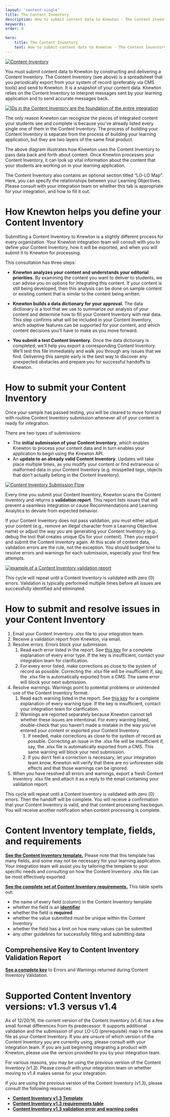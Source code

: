 ```yaml
---
layout: 'content-single'
title: The Content Inventory
description: How to submit content data to Knewton - The Content Inventory
keywords: 
order: 0 

hero:
    title: The Content Inventory
    text: How to submit content data to Knewton - The Content Inventory
---
```


[![Content-Inventory](/resources/images/content-inventory-1.png)](/resources/images/content-inventory-1.png)

You must submit content data to Knewton by constructing and delivering a Content Inventory. The Content Inventory (see above) is a spreadsheet that you periodically export from your system of record (preferably via CMS tools) and send to Knewton. It is a snapshot of your content data. Knewton relies on the Content Inventory to interpret messages sent by your learning application and to send accurate messages back.

[![IDs in the Content Inventory are the foundation of the entire integration](/resources/images/content-inventory-2.png)](/resources/images/content-inventory-2.png)

The only reason Knewton can recognize the pieces of integrated content your students see and complete is because you’ve already listed every single one of them in the Content Inventory. The process of building your Content Inventory is separate from the process of building your learning application, but they are two layers of the same final product.

The above diagram illustrates how Knewton uses the Content Inventory to pass data back and forth about content. Once Knewton processes your Content Inventory, it can look up vital information about the content that your students are working on in your learning application.

The Content Inventory also contains an optional section titled “LO-LO Map”. Here, you can specify the relationships between your Learning Objectives. Please consult with your integration team on whether this tab is appropriate for your integration, and how to fill it out.

# How Knewton helps you define your Content Inventory

Submitting a Content Inventory to Knewton is a slightly different process for every organization. Your Knewton integration team will consult with you to define your Content Inventory, how it will be exported, and when you will submit it to Knewton for processing.

This consultation has three steps:

*   **Knewton analyzes your content and understands your editorial priorities.** By examining the content you want to deliver to students, we can advise you on options for integrating this content. If your content is still being developed, then this analysis can be done on sample content or existing content that is similar to the content being written.

*   **Knewton builds a data dictionary for your approval.** The data dictionary is a tool that we use to summarize our analysis of your content and determine how to fill your Content Inventory with real data. This step confirms what will be included in your Content Inventory, which adaptive features can be supported for your content, and which content decisions you’ll have to make as you move forward.

*   **You submit a test Content Inventory.** Once the data dictionary is completed, we’ll help you export a corresponding Content Inventory. We’ll test this file immediately and walk you through any issues that we find. Delivering this sample early is the best way to discover any unexpected obstacles and prepare you for successful handoffs to Knewton.

# How to submit your Content Inventory

Once your sample has passed testing, you will be cleared to move forward with routine Content Inventory submission whenever all of your content is ready for integration.

There are two types of submissions:

*   The **initial submission of your Content Inventory**, which enables Knewton to process your content data and in turn enables your application to begin using the Knewton API.
*   An **update to an already valid Content Inventory**. Updates will take place multiple times, as you modify your content or find extraneous or malformed data in your Content Inventory (e.g. misspelled tags, objects that don’t actually belong in the Content Inventory).

[![Content Inventory Submission Flow](/resources/images/content-inventory-3.png)](/resources/images/content-inventory-3.png)

Every time you submit your Content Inventory, Knewton scans the Content Inventory and returns a **validation report**. This report lists issues that will prevent a seamless integration or cause Recommendations and Learning Analytics to deviate from expected behavior.

If your Content Inventory does not pass validation, you must either adjust your content (e.g., remove an illegal character from a Learning Objective name) or adjust the way you are generating your Content Inventory (e.g., debug the tool that creates unique IDs for your content). Then you export and submit the Content Inventory again. At this scale of content data, validation errors are the rule, not the exception. You should budget time to resolve errors and warnings for each submission, especially your first few attempts.

[![example of a Content Inventory validation report](/resources/images/content-inventory-4.png)](/resources/images/content-inventory-4.png)

This cycle will repeat until a Content Inventory is validated with zero (0) errors. Validation is typically performed multiple times before all issues are successfully identified and eliminated.

# How to submit and resolve issues in your Content Inventory

1.  Email your Content Inventory .xlsx file to your integration team.
2.  Receive a validation report from Knewton, via email.
3.  Resolve errors. Errors block your submission.
    1.  Read each error listed in the report. See [this key](https://docs.google.com/spreadsheets/d/17pUbRtiojp0N6qqGe7QPg9AH6vjqq6tbAGQDk0o1lVg/edit#gid=903277433) for a complete explanation of every error type. If the key is insufficient, contact your integration team for clarification.
    2.  For every error listed, make corrections as close to the system of record as possible. Correcting the .xlsx file will be insufficient if, say, the .xlsx file is automatically exported from a CMS. The same error will block your next submission.
4.  Resolve warnings. Warnings point to potential problems or unintended use of the Content Inventory format.
    1.  Read each warning listed in the report. See [this key](https://docs.google.com/a/knewton.com/spreadsheets/d/17pUbRtiojp0N6qqGe7QPg9AH6vjqq6tbAGQDk0o1lVg/edit?usp=drive_web) for a complete explanation of every warning type. If the key is insufficient, contact your integration team for clarification.
    2.  Warnings are reported separately because Knewton cannot tell whether these issues are intentional. For every warning listed, double-check that you haven’t made a mistake in the way you’ve entered your content or exported your Content Inventory.
        1.  If needed, make corrections as close to the system of record as possible. Correcting an issue in the .xlsx file will be insufficient if, say, the .xlsx file is automatically exported from a CMS. This same warning will block your next submission.
        2.  If you don’t feel a correction is necessary, let your integration team know. Knewton will verify that there are no unforeseen side effects and that those warnings can be ignored.
5.  When you have resolved all errors and warnings, export a fresh Content Inventory .xlsx file and attach it as a reply to the email containing your validation report.

This cycle will repeat until a Content Inventory is validated with zero (0) errors. Then the handoff will be complete. You will receive a confirmation that your Content Inventory is valid, and that content processing has begun. You will receive another notification when content processing is complete.

# Content Inventory template, fields, and requirements

**[See the Content Inventory template.](https://docs.google.com/spreadsheets/d/1rLtu6sqNJWLfjOQD3R_6o7Jzi9IPZ-m5dnKl3wizjgI/edit)**  Please note that this template has many fields, and some may not be necessary for your learning application. Your integration team will assist you by tailoring the template to your specific needs and consulting on how the Content Inventory .xlsx file can be most effectively exported.

**[See the complete set of Content Inventory requirements.](https://docs.google.com/spreadsheets/d/1KEbEGwAyn60ddTm_gxIPUGzb7cJAYiF2pC3QqQpG74Q/edit#gid=0)** This table spells out:

*   the name of every field (column) in the Content Inventory template
*   whether the field is an **[identifier](/content/content-data/)**
*   whether the field is **required**
*   whether the value submitted must be unique within the Content Inventory
*   whether the field has a limit on how many values can be submitted
*   any other guidelines for successfully filling and submitting data

## Comprehensive Key to Content Inventory Validation Report

**[See a complete key](https://docs.google.com/a/knewton.com/spreadsheets/d/17pUbRtiojp0N6qqGe7QPg9AH6vjqq6tbAGQDk0o1lVg/edit?usp=drive_web)** to Errors and Warnings returned during Content Inventory Validation.

# Supported Content Inventory versions: v1.3 versus v1.4

As of 12/20/16, the current version of the Content Inventory (v1.4) has a few small format differences from its predecessor. It supports additional validation and the submission of your LO-LO (prerequisite) map in the same file as your Content Inventory. If you are unsure of which version of the Content Inventory you are currently using, please consult with your integration team. If you are just beginning integrating a product with Knewton, please use the version provided to you by your integration team.

For various reasons, you may be using the previous version of the Content Inventory (v1.3). Please consult with your integration team on whether moving to v1.4 makes sense for your integration.

If you are using the previous version of the Content Inventory (v1.3), please consult the following resources:

*   **[Content Inventory v1.3 Template](https://docs.google.com/spreadsheets/d/11d-HK67EsRRGkwMuy0bwq8f46QTzhf7Ln5MEHd0CDhg/edit?usp=sharing)**
*   **[Content Inventory v1.3 requirements table](https://docs.google.com/a/knewton.com/spreadsheets/d/1VG0TmeRzTqdTy_nlXRYI7IDgJak2TURDr_2tblzXm8U/edit?usp=drive_web)**
*   **[Content Inventory v1.3 validation error and warning codes](https://docs.google.com/spreadsheets/d/17pUbRtiojp0N6qqGe7QPg9AH6vjqq6tbAGQDk0o1lVg/edit?usp=sharing)**
